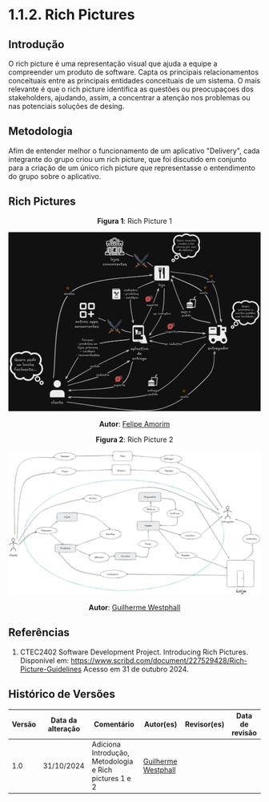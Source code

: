 # 1.1.2. Rich Pictures

## Introdução 

O rich picture é uma representação visual que ajuda a equipe a compreender um produto de software. Capta os principais relacionamentos conceituais entre as principais entidades conceituais de um sistema. O mais relevante é que o rich picture identifica as questões ou preocupaçoes dos stakeholders, ajudando, assim, a concentrar a atenção nos problemas ou nas potenciais soluções de desing.

## Metodologia

Afim de entender melhor o funcionamento de um aplicativo "Delivery", cada integrante do grupo criou um rich picture, que foi discutido em conjunto para a criação de um único rich picture que representasse o entendimento do grupo sobre o aplicativo.

## Rich Pictures


<center>

**Figura 1**: Rich Picture 1

![Rich Picture](assets/rp_felipe.jpeg)

**Autor**: [Felipe Amorim](https://github.com/lipeaaraujo)

**Figura 2**: Rich Picture 2

![Rich Picture](assets/rp_guilherme.jpeg)

**Autor**: [Guilherme Westphall](https://github.com/west7)

</center>

## Referências

1. CTEC2402 Software Development Project. Introducing Rich Pictures. Disponível em: https://www.scribd.com/document/227529428/Rich-Picture-Guidelines Acesso em 31 de outubro 2024.

## Histórico de Versões

| Versão | Data da alteração | Comentário                                             | Autor(es)                                       | Revisor(es) | Data de revisão |
| ------ | ----------------- | ------------------------------------------------------ | ----------------------------------------------- | ----------- | --------------- |
| 1.0    | 31/10/2024        | Adiciona Introdução, Metodologia e Rich pictures 1 e 2 | [Guilherme Westphall](https://github.com/west7) |             |                 |